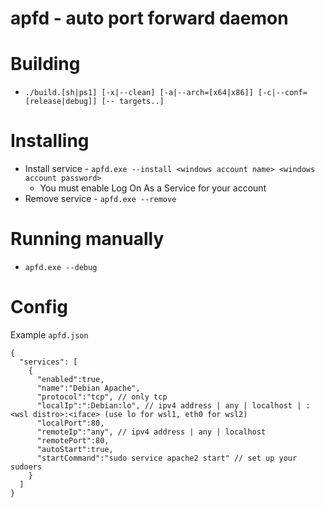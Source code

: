 # apfd - auto port forward daemon

Building
===
 - `./build.[sh|ps1] [-x|--clean] [-a|--arch=[x64|x86]] [-c|--conf=[release|debug]] [-- targets..]`

Installing
===
 - Install service - `apfd.exe --install <windows account name> <windows account password>`
   - You must enable Log On As a Service for your account
 - Remove service - `apfd.exe --remove`

Running manually
===
 - `apfd.exe --debug`

Config
===
Example `apfd.json`
```
{
  "services": [
    {
      "enabled":true,
      "name":"Debian Apache",
      "protocol":"tcp", // only tcp
      "localIp":":Debian:lo", // ipv4 address | any | localhost | :<wsl distro>:<iface> (use lo for wsl1, eth0 for wsl2)
      "localPort":80,
      "remoteIp":"any", // ipv4 address | any | localhost
      "remotePort":80,
      "autoStart":true,
      "startCommand":"sudo service apache2 start" // set up your sudoers
    }
  ]
}
```